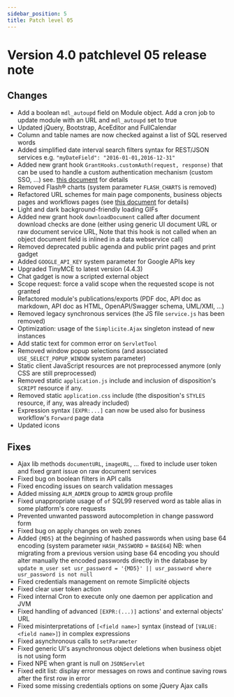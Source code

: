 ```yaml
---
sidebar_position: 5
title: Patch level 05
---
```


Version 4.0 patchlevel 05 release note
======================================

Changes
-------

- Add a boolean `mdl_autoupd` field on Module object. Add a cron job to update module with an URL and `mdl_autoupd` set to true
- Updated jQuery, Bootstrap, AceEditor and FullCalendar
- Column and table names are now checked against a list of SQL reserved words
- Added simplified date interval search filters syntax for REST/JSON services e.g. `"myDateField": "2016-01-01,2016-12-31"`
- Added new grant hook `GrantHooks.customAuth(request, response)` that can be used to handle a custom authentication mechanism (custom SSO, ...)
  see. [this document](/lesson/docs/authentication/tomcat-customauth) for details
- Removed Flash&reg; charts (system parameter `FLASH_CHARTS` is removed)
- Refactored URL schemes for main page components, business objects pages and workflows pages (see [this document](/lesson/docs/versions/upgrading) for details)
- Light and dark background-friendly loading GIFs
- Added new grant hook `downloadDocument` called after document download checks are done (either using generic UI document URL or raw document service URL,
  Note that this hook is not called when an object document field is inlined in a data webservice call) 
- Removed deprecated public agenda and public print pages and print gadget
- Added `GOOGLE_API_KEY` system parameter for Google APIs key
- Upgraded TinyMCE to latest version (4.4.3)
- Chat gadget is now a scripted external object
- Scope request: force a valid scope when the requested scope is not granted
- Refactored module's publications/exports (PDF doc, API doc as markdown, API doc as HTML, OpenAPI/Swagger schema, UML/XMI, ...)
- Removed legacy synchronous services (the JS file `service.js` has been removed)
- Optimization: usage of the `Simplicite.Ajax` singleton instead of new instances
- Add static text for common error on `ServletTool`
- Removed window popup selections (and associated `USE_SELECT_POPUP_WINDOW` system parameter)
- Static client JavaScript resources are not preprocessed anymore (only CSS are still preprocessed)
- Removed static `application.js` include and inclusion of disposition's `SCRIPT` resource if any.
- Removed static `application.css` include (the disposition's `STYLES` resource, if any, was already included)
- Expression syntax `[EXPR:...]` can now be used also for business workflow's `Forward` page data
- Updated icons

Fixes
-----

- Ajax lib methods `documentURL`, `imageURL`, ... fixed to include user token and fixed grant issue on raw document services
- Fixed bug on boolean filters in API calls
- Fixed encoding issues on search validation messages
- Added missing `ALM_ADMIN` group to `ADMIN` group profile
- Fixed unappropriate usage of `of` SQL99 reserved word as table alias in some platform's core requests
- Prevented unwanted password autocompletion in change password form
- Fixed bug on apply changes on web zones
- Added `{MD5}` at the beginning of hashed passwords when using base 64 encoding (system parameter `HASH_PASSWORD` = `BASE64`)
  NB: when migrating from a previous version using base 64 encoding you should alter manually the encoded passwords directly
  in the database by `update m_user set usr_password = '{MD5}' || usr_password where usr_password is not null`
- Fixed credentials management on remote Simplicité objects
- Fixed clear user token action
- Fixed internal Cron to execute only one daemon per application and JVM
- Fixed handling of advanced `[EXPR:(...)]` actions' and external objects' URL
- Fixed misinterpretations of `[<field name>]` syntax (instead of `[VALUE:<field name>]`) in complex expressions
- Fixed asynchronous calls to `setParameter`
- Fixed generic UI's asynchronous object deletions when business objet is not using form
- Fixed NPE when grant is null on `JSONServlet`
- Fixed edit list: display error messages on rows and continue saving rows after the first row in error
- Fixed some missing credentials options on some jQuery Ajax calls
